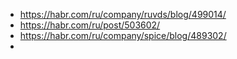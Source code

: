 - https://habr.com/ru/company/ruvds/blog/499014/
- https://habr.com/ru/post/503602/
- https://habr.com/ru/company/spice/blog/489302/
- 
